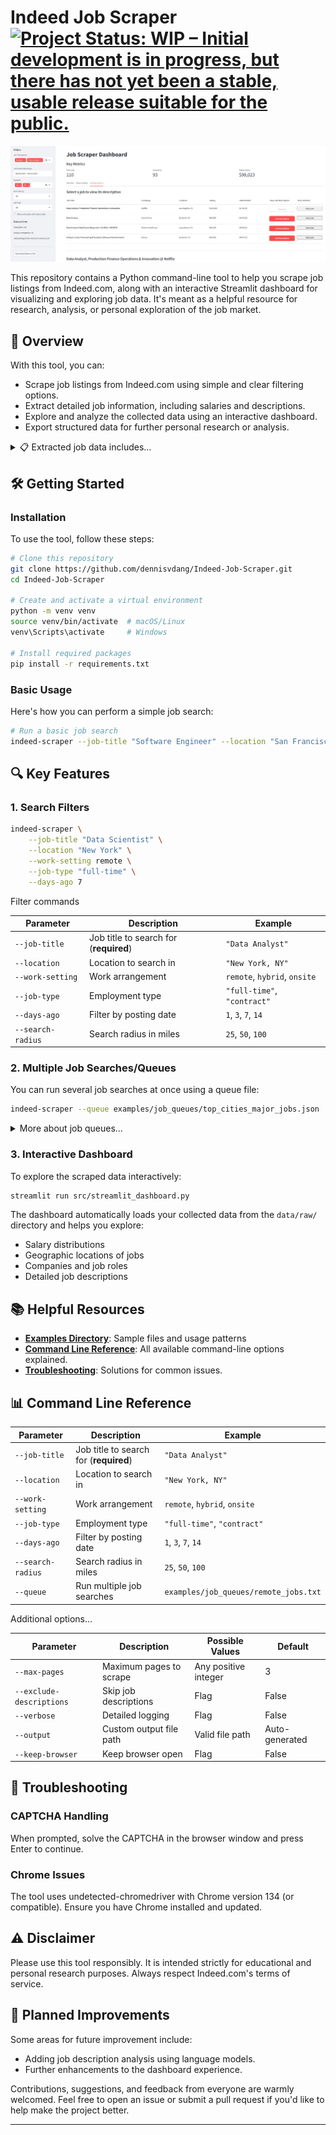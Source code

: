 # Indeed Job Scraper [![Project Status: WIP – Initial development is in progress, but there has not yet been a stable, usable release suitable for the public.](https://www.repostatus.org/badges/latest/wip.svg)](https://www.repostatus.org/#wip)

![Indeed Job Scraper Dashboard](images/dashboard-cover.jpg)

This repository contains a Python command-line tool to help you scrape job listings from Indeed.com, along with an interactive Streamlit dashboard for visualizing and exploring job data. It's meant as a helpful resource for research, analysis, or personal exploration of the job market.

## 📖 Overview

With this tool, you can:

- Scrape job listings from Indeed.com using simple and clear filtering options.
- Extract detailed job information, including salaries and descriptions.
- Explore and analyze the collected data using an interactive dashboard.
- Export structured data for further personal research or analysis.

<details>
<summary>📋 Extracted job data includes...</summary>

- Job titles, companies, locations, and contact information (when available).
- Salary information (normalized to annual equivalents for easier comparison).
- Work settings, such as remote, hybrid, or onsite.
- Job types such as full-time, part-time, or contract.
- Full job descriptions and posting dates.
- Direct links to original job postings.

</details>

## 🛠️ Getting Started

### Installation

To use the tool, follow these steps:

```bash
# Clone this repository
git clone https://github.com/dennisvdang/Indeed-Job-Scraper.git
cd Indeed-Job-Scraper

# Create and activate a virtual environment
python -m venv venv
source venv/bin/activate  # macOS/Linux
venv\Scripts\activate     # Windows

# Install required packages
pip install -r requirements.txt
```

### Basic Usage

Here's how you can perform a simple job search:

```bash
# Run a basic job search
indeed-scraper --job-title "Software Engineer" --location "San Francisco, CA"
```

## 🔍 Key Features

### 1. Search Filters

```bash
indeed-scraper \
    --job-title "Data Scientist" \
    --location "New York" \
    --work-setting remote \
    --job-type "full-time" \
    --days-ago 7
```

<summary>Filter commands</summary>

| Parameter | Description | Example |
|-----------|-------------|---------|
| `--job-title` | Job title to search for (**required**) | `"Data Analyst"` |
| `--location` | Location to search in | `"New York, NY"` |
| `--work-setting` | Work arrangement | `remote`, `hybrid`, `onsite` |
| `--job-type` | Employment type | `"full-time"`, `"contract"` |
| `--days-ago` | Filter by posting date | `1`, `3`, `7`, `14` |
| `--search-radius` | Search radius in miles | `25`, `50`, `100` |

### 2. Multiple Job Searches/Queues

You can run several job searches at once using a queue file:

```bash
indeed-scraper --queue examples/job_queues/top_cities_major_jobs.json
```

<details>

<summary>More about job queues...</summary>

You can create your own text or JSON queue files to automate multiple searches. Check the [`examples/job_queues/`](examples/job_queues/) directory for examples and [`examples/templates/`](examples/templates/) for templates you can customize.

</details>

### 3. Interactive Dashboard

To explore the scraped data interactively:

```bash
streamlit run src/streamlit_dashboard.py
```
The dashboard automatically loads your collected data from the `data/raw/` directory and helps you explore:
- Salary distributions
- Geographic locations of jobs
- Companies and job roles
- Detailed job descriptions

## 📚 Helpful Resources

- **[Examples Directory](examples/)**: Sample files and usage patterns
- **[Command Line Reference](#command-line-reference)**: All available command-line options explained.
- **[Troubleshooting](#troubleshooting)**: Solutions for common issues.

## 📊 Command Line Reference

| Parameter | Description | Example |
|-----------|-------------|---------|
| `--job-title` | Job title to search for (**required**) | `"Data Analyst"` |
| `--location` | Location to search in | `"New York, NY"` |
| `--work-setting` | Work arrangement | `remote`, `hybrid`, `onsite` |
| `--job-type` | Employment type | `"full-time"`, `"contract"` |
| `--days-ago` | Filter by posting date | `1`, `3`, `7`, `14` |
| `--search-radius` | Search radius in miles | `25`, `50`, `100` |
| `--queue` | Run multiple job searches | `examples/job_queues/remote_jobs.txt` |

<summary>Additional options...</summary>

| Parameter | Description | Possible Values | Default |
|-----------|-------------|-----------------|---------|
| `--max-pages` | Maximum pages to scrape | Any positive integer | 3 |
| `--exclude-descriptions` | Skip job descriptions | Flag | False |
| `--verbose` | Detailed logging | Flag | False |
| `--output` | Custom output file path | Valid file path | Auto-generated |
| `--keep-browser` | Keep browser open | Flag | False |

## 🔧 Troubleshooting

### CAPTCHA Handling

When prompted, solve the CAPTCHA in the browser window and press Enter to continue.

### Chrome Issues

The tool uses undetected-chromedriver with Chrome version 134 (or compatible). Ensure you have Chrome installed and updated.

## ⚠️ Disclaimer

Please use this tool responsibly. It is intended strictly for educational and personal research purposes. Always respect Indeed.com's terms of service.

## 🌱 Planned Improvements

Some areas for future improvement include:

- Adding job description analysis using language models.
- Further enhancements to the dashboard experience.

Contributions, suggestions, and feedback from everyone are warmly welcomed. Feel free to open an issue or submit a pull request if you'd like to help make the project better.

---